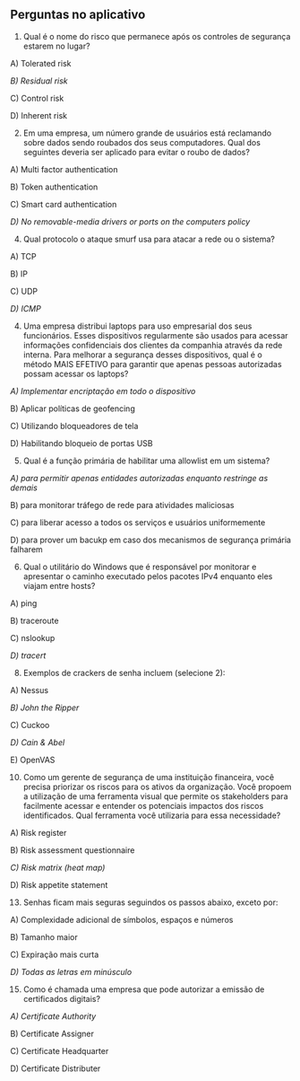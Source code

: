 ## Perguntas no aplicativo
1. Qual é o nome do risco que permanece após os controles de segurança estarem no lugar?

A) Tolerated risk

*B) Residual risk*

C) Control risk

D) Inherent risk

2. Em uma empresa, um número grande de usuários está reclamando sobre dados sendo roubados dos seus computadores. Qual dos seguintes deveria ser aplicado para evitar o roubo de dados?

A) Multi factor authentication 

B) Token authentication

C) Smart card authentication

*D) No removable-media drivers or ports on the computers policy*

4. Qual protocolo o ataque smurf usa para atacar a rede ou o sistema?

A) TCP 

B) IP

C) UDP

*D) ICMP*

4. Uma empresa distribui laptops para uso empresarial dos seus funcionários. Esses dispositivos regularmente são usados para acessar informações confidenciais dos clientes da companhia através da rede interna. Para melhorar a segurança desses dispositivos, qual é o método MAIS EFETIVO para garantir que apenas pessoas autorizadas possam acessar os laptops?

*A) Implementar encriptação em todo o dispositivo*

B) Aplicar políticas de geofencing

C) Utilizando bloqueadores de tela

D) Habilitando bloqueio de portas USB

5. Qual é a função primária de habilitar uma allowlist em um sistema?

*A) para permitir apenas entidades autorizadas enquanto restringe as demais*

B) para monitorar tráfego de rede para atividades maliciosas

C) para liberar acesso a todos os serviços e usuários uniformemente

D) para prover um bacukp em caso dos mecanismos de segurança primária falharem

6. Qual o utilitário do Windows que é responsável por monitorar e apresentar o caminho executado pelos pacotes IPv4 enquanto eles viajam entre hosts?

A) ping

B) traceroute

C) nslookup

*D) tracert*

8. Exemplos de crackers de senha incluem (selecione 2):

A) Nessus

*B) John the Ripper*

C) Cuckoo

*D) Cain & Abel*

E) OpenVAS


10. Como um gerente de segurança de uma instituição financeira, você precisa priorizar os riscos para os ativos da organização. Você propoem a utilização de uma ferramenta visual que permite os stakeholders para facilmente acessar e entender os potenciais impactos dos riscos identificados. Qual ferramenta você utilizaria para essa necessidade?

A) Risk register

B) Risk assessment questionnaire

*C) Risk matrix (heat map)*

D) Risk appetite statement

13. Senhas ficam mais seguras seguindos os passos abaixo, exceto por:

A) Complexidade adicional de símbolos, espaços e números

B) Tamanho maior

C) Expiração mais curta

*D) Todas as letras em minúsculo*

15. Como é chamada uma empresa que pode autorizar a emissão de certificados digitais?

*A) Certificate Authority*

B) Certificate Assigner

C) Certificate Headquarter

D) Certificate Distributer
